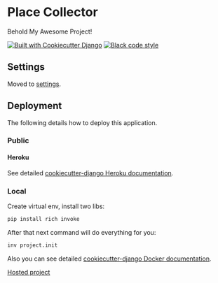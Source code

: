# Place Collector

Behold My Awesome Project!

[![Built with Cookiecutter Django](https://img.shields.io/badge/built%20with-Cookiecutter%20Django-ff69b4.svg?logo=cookiecutter)](https://github.com/cookiecutter/cookiecutter-django/)
[![Black code style](https://img.shields.io/badge/code%20style-black-000000.svg)](https://github.com/ambv/black)

## Settings

Moved to [settings](http://cookiecutter-django.readthedocs.io/en/latest/settings.html).

## Deployment

The following details how to deploy this application.

### Public
#### Heroku

See detailed [cookiecutter-django Heroku documentation](http://cookiecutter-django.readthedocs.io/en/latest/deployment-on-heroku.html).
### Local
Create virtual env, install two libs: 

```bash
pip install rich invoke
```

After that next command will do everything for you:

```bash
inv project.init
```

Also you can see detailed [cookiecutter-django Docker documentation](http://cookiecutter-django.readthedocs.io/en/latest/deployment-with-docker.html).


[Hosted project](https://place-collector.herokuapp.com/)